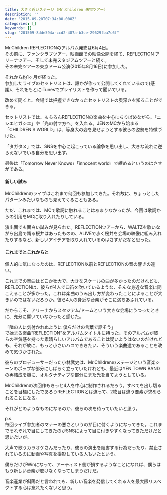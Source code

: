 ```yaml
---
title: 大きく近いステージ (Mr.Children 未完ツアー)
description: ''
date: '2015-09-20T07:34:00.000Z'
categories: []
keywords: []
slug: "201509-8dde594a-ccd2-487a-b3ce-29629fba7c6f"
---
```

Mr.Children REFLECTIONのアルバム発売は6月4日。  
その前に、ファンクラブツアー、映画館での映像公開を経て、REFLECTION アリーナツアー、そして未完スタジアムツアーと続く。  
その未完ツアーの東京ドーム公演(2015年8月16日)に参加した。

それから約1ヶ月が経った。  
参加したライブのセットリストは、誰かが作って公開してくれているので(感謝)、それをもとにiTunesでプレイリストを作って聞いている。

改めて聞くと、会場では把握できなかったセットリストの奥深さを知ることができる。

セットリストでは、もちろんREFLECTIONの楽曲を中心にちりばめながら、「ニシエヒガシエ」や「光の射す方へ」を入れる。JENのMCから始まる「CHILDREN’S WORLD」は、等身大の姿を見せようとする彼らの姿勢を特徴づけた。

「タガタメ」では、SNSを中心に起こっている論争を思い出し、大きな流れに逆らえないでいる自分を思い出す。

最後は「Tomorrow Never Knows」「innocent world」で締めるというのはさすがである。

#### 新しい試み

Mr.Childrenのライブはこれまで何回も参加してきた。それ故に、ちょっとしたパターンみたいなものも見えてくることもある。

ただ、これまでは、MCで歌詞に触れることはあまりなかったが、今回は歌詞からの引用をMCに取り入れたりしている。

演出面でも面白い試みが見られた。REFLECTIONツアーから、WALTZを歌いながら出島で踊る桜井はあったものの、ALIVEで歩く桜井を会場の映像に組み入れたりするなど、新しいアイデアを取り入れているのはさすがだなと思った。

#### これまでとこれからと

個人的に気になったのは、REFLECTION以前とREFLECTIONの音の響きの違い。

これまでの楽曲はどこか壮大で、大きなスケールの曲が多かったのだけれども、REFLECTIONは、彼らが4人で口笛を吹いているような、そんな身近な音楽に聞こえることが多かった。これは楽曲のうみ出し方が変わったことによることが大きいのではないだろうか。彼ら4人の身近な音楽がそこに満ちあふれている。

だからこそ、アリーナからスタジアム/ドームという大きな会場にうつったときに、充分に響いていなかったと感じた。

「隣の人に気付かれぬように 僕らだけの言葉で話そう」   
で始まる楽曲”REFLECTION”をアルバムタイトルに持った、そのアルバムが彼らの空気感を持った素晴らしいアルバムであることは疑いようはないのだけれども、それが故に、もっと小さいハコでききたい、そういう楽曲達であることを改めて気づかされた。

彼らのプロデューサーだった小林武史は、Mr.Childrenのステージという音楽シーンのポップな部分にしばらく立っていたけれども、最近はYEN TOWN BANDの再結成を機に、オルタナティブな部分にまた光を当てようとしている。

Mr.Childrenの次回作もきっと4人を中心に制作されるだろう。すべてを出し切ることを目標にしたであろうREFLECTIONとは違って、2枚目は違う要素が求められることになる。

それがどのようなものになるのか、彼らの次を待っていたいと思う。

p.s.  
毎回ライブ参加者のマナーの悪さというのが目に付くようになってきた。これまでそれぞれで目にしてきたのがSNSによって目に付きやすくなってきただけだと思いたいが。

大声で歌うカラオケさんだったり、彼らの演出を阻害する行為だったり、禁止されているのに動画や写真を撮影している人もいたという。

僕らだけがWinになって、アーティスト側が損するようなことになれば、僕らはもう新しい音楽が聴けなくなってしまうだけだ。

音楽産業が斜陽だと言われても、新しい音楽を発信してくれる人を最大限リスペクトする心は忘れたくないと思う。